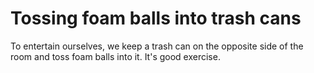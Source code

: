 # Tossing foam balls into trash cans 

To entertain ourselves, we keep a trash can on the opposite side of the room and toss foam balls into it. It's good exercise.  
